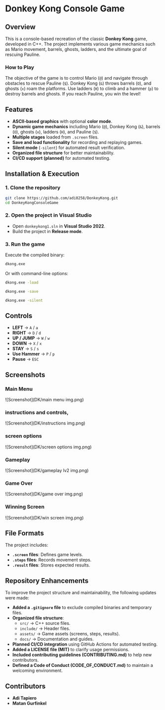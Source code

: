 # Donkey Kong Console Game

## Overview
This is a console-based recreation of the classic **Donkey Kong** game, developed in C++.
The project implements various game mechanics such as Mario movement, barrels, ghosts, ladders, and the ultimate goal of rescuing Pauline.

### How to Play
The objective of the game is to control Mario (`@`) and navigate through obstacles to rescue Pauline (`$`). Donkey Kong (`&`) throws barrels (`O`), and ghosts (`x`) roam the platforms. Use ladders (`H`) to climb and a hammer (`p`) to destroy barrels and ghosts. If you reach Pauline, you win the level!

## Features
- **ASCII-based graphics** with optional **color mode**.
- **Dynamic game mechanics** including Mario (`@`), Donkey Kong (`&`), barrels (`O`), ghosts (`x`), ladders (`H`), and Pauline (`$`).
- **Multiple stages** loaded from `.screen` files.
- **Save and load functionality** for recording and replaying games.
- **Silent mode** (`-silent`) for automated result verification.
- **Organized file structure** for better maintainability.
- **CI/CD support (planned)** for automated testing.

## Installation & Execution
### **1. Clone the repository**
```sh
git clone https://github.com/adi0258/DonkeyKong.git
cd DonkeyKongConsoleGame
```

### **2. Open the project in Visual Studio**
- Open `donkeykong1.sln` in **Visual Studio 2022**.
- Build the project in **Release mode**.

### **3. Run the game**
Execute the compiled binary:
```sh
dkong.exe
```
Or with command-line options:
```sh
dkong.exe -load
```
```sh
dkong.exe -save
```
```sh
dkong.exe -silent
```

## Controls
- **LEFT**  → `A` / `a`
- **RIGHT** → `D` / `d`
- **UP / JUMP** → `W` / `w`
- **DOWN** → `X` / `x`
- **STAY** → `S` / `s`
- **Use Hammer** → `P` / `p`
- **Pause** → `ESC`

## Screenshots
### Main Menu
![Screenshot](DK/main menu img.png)
### instructions and controls,
![Screenshot](DK/instructions img.png)
### screen options
![Screenshot](DK/screen options img.png)
### Gameplay
![Screenshot](DK/gameplay lv2 img.png)
### Game Over
![Screenshot](DK/game over img.png)
### Winning Screen
![Screenshot](DK/win screen img.png)
## File Formats
The project includes:
- **`.screen` files**: Defines game levels.
- **`.steps` files**: Records movement steps.
- **`.result` files**: Stores expected results.

## Repository Enhancements
To improve the project structure and maintainability, the following updates were made:
- **Added a `.gitignore` file** to exclude compiled binaries and temporary files.
- **Organized file structure**:
  - `src/` → C++ source files.
  - `include/` → Header files.
  - `assets/` → Game assets (screens, steps, results).
  - `docs/` → Documentation and guides.
- **Planned CI/CD integration** using GitHub Actions for automated testing.
- **Added a LICENSE file (MIT)** to clarify usage permissions.
- **Included contributing guidelines (CONTRIBUTING.md)** to help new contributors.
- **Defined a Code of Conduct (CODE_OF_CONDUCT.md)** to maintain a welcoming environment.

## Contributors
- **Adi Tapiero**
- **Matan Gurfinkel**
